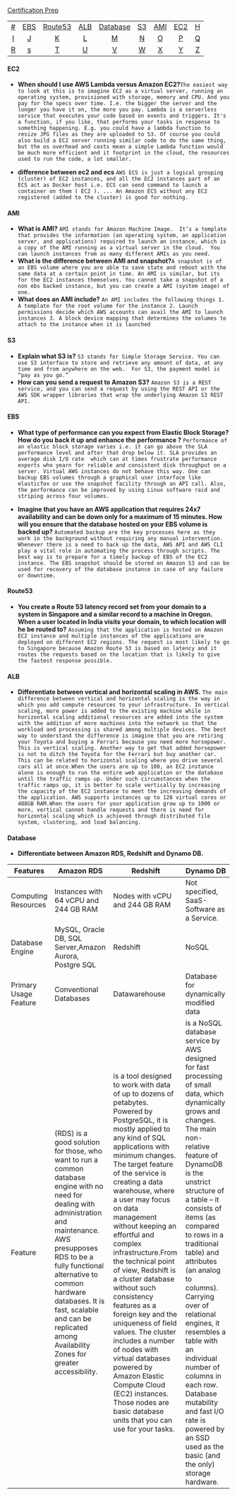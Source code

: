 [Certification Prep](https://aws.amazon.com/certification/certification-prep/)


|     |     |     |     |     |     |     |     |     |
|:-:  |:-:  |:-:  |:-:  |:-:  |:-:  |:-:  |:-:  |:-:  |
| [#](#-names) 	| [EBS](#EBS) 	| [Route53](#Route53) 	| [ALB](#ALB) 	| [Database](#Database) 	| [S3](#s3) 	| [AMI ](#AMI) 	| [EC2](#EC2) 	| [H](#h-names) 	|
| [I](#i-names) 	| [J](#j-names) 	| [K](#k-names) 	| [L](#l-names) 	| [M](#m-names) 	| [N](#n-names) 	| [O](#o-names) 	| [P](#p-names) 	| [Q](#q-names) 	|
| [R](#r-names) 	| [s](#s-names) 	| [T](#t-names) 	| [U](#u-names) 	| [V](#v-names) 	| [W](#w-names) 	| [X](#x-names) 	| [Y](#y-names) 	| [Z](#z-names)  	|

#### EC2
* **When should I use AWS Lambda versus Amazon EC2?**```The easiest way to look at this is to imagine EC2 as a virtual server, running an operating system, provisioned with storage, memory and CPU. And you pay for the specs over time. I.e. the bigger the server and the longer you have it on, the more you pay. Lambda is a serverless service that executes your code based on events and triggers. It's a function, if you like, that performs your tasks in response to something happening. E.g. you could have a lambda function to resize JPG files as they are uploaded to S3. Of course you could also build a EC2 server running similar code to do the same thing, but the os overhead and costs mean a simple Lambda function would be much more efficient and it footprint in the cloud, the resources used to run the code, a lot smaller.```

* **difference between ec2 and ecs** ```AWS ECS is just a logical grouping (cluster) of EC2 instances, and all the EC2 instances part of an ECS act as Docker host i.e. ECS can send command to launch a container on them ( EC2 ). ... An Amazon ECS without any EC2 registered (added to the cluster) is good for nothing.```

#### AMI
*  **What is AMI?** ```AMI stands for Amazon Machine Image.  It’s a template that provides the information (an operating system, an application server, and applications) required to launch an instance, which is a copy of the AMI running as a virtual server in the cloud.  You can launch instances from as many different AMIs as you need.```
* **What is the difference between AMI and snapshot?**```A snapshot is of an EBS volume where you are able to save state and reboot with the same data at a certain point in time. An AMI is similar, but its for the EC2 instances themselves. You cannot take a snapshot of a non ebs backed instance, but you can create a AMI (system image) of one.```
* **What does an AMI include?** ```An AMI includes the following things 1. A template for the root volume for the instance 2. Launch permissions decide which AWS accounts can avail the AMI to launch instances 3. A block device mapping that determines the volumes to attach to the instance when it is launched```

#### S3
* **Explain what S3 is?** ```S3 stands for Simple Storage Service. You can use S3 interface to store and retrieve any amount of data, at any time and from anywhere on the web.  For S3, the payment model is “pay as you go.”```
* **How can you send a request to Amazon S3?** ```Amazon S3 is a REST service, and you can send a request by using the REST API or the AWS SDK wrapper libraries that wrap the underlying Amazon S3 REST API.```

#### EBS

* **What type of performance can you expect from Elastic Block Storage? How do you back it up and enhance the performance ?**
```Performance of an elastic block storage varies i.e. it can go above the SLA performance level and after that drop below it. SLA provides an average disk I/O rate  which can at times frustrate performance experts who yearn for reliable and consistent disk throughput on a server. Virtual AWS instances do not behave this way. One can backup EBS volumes through a graphical user interface like elasticfox or use the snapshot facility through an API call. Also, the performance can be improved by using Linux software raid and striping across four volumes.```

* **Imagine that you have an AWS application that requires 24x7 availability and can be down only for a maximum of 15 minutes. How will you ensure that the database hosted on your EBS volume is backed up?**
```Automated backup are the key processes here as they work in the background without requiring any manual intervention. Whenever there is a need to back up the data, AWS API and AWS CLI play a vital role in automating the process through scripts. The best way is to prepare for a timely backup of EBS of the EC2 instance. The EBS snapshot should be stored on Amazon S3 and can be used for recovery of the database instance in case of any failure or downtime.```

#### Route53
* **You create a Route 53 latency record set from your domain to a system in Singapore and a similar record to a machine in Oregon. When a user located in India visits your domain, to which location will he be routed to?**
```Assuming that the application is hosted on Amazon EC2 instance and multiple instances of the applications are deployed on different EC2 regions. The request is most likely to go to Singapore because Amazon Route 53 is based on latency and it routes the requests based on the location that is likely to give the fastest response possible.```

#### ALB
* **Differentiate between vertical and horizontal scaling in AWS.** ```The main difference between vertical and horizontal scaling is the way in which you add compute resources to your infrastructure. In vertical scaling, more power is added to the existing machine while in horizontal scaling additional resources are added into the system with the addition of more machines into the network so that the workload and processing is shared among multiple devices. The best way to understand the difference is imagine that you are retiring your Toyota and buying a Ferrari because you need more horsepower. This is vertical scaling. Another way to get that added horsepower is not to ditch the Toyota for the Ferrari but buy another car. This can be related to horizontal scaling where you drive several cars all at once.When the users are up to 100, an EC2 instance alone is enough to run the entire web application or the database until the traffic ramps up. Under such circumstances when the traffic ramps up, it is better to scale vertically by increasing the capacity of the EC2 instance to meet the increasing demands of the application. AWS supports instances up to 128 virtual cores or 488GB RAM.When the users for your application grow up to 1000 or more, vertical cannot handle requests and there is need for horizontal scaling which is achieved through distributed file system, clustering, and load balancing.```

#### Database
* **Differentiate between Amazon RDS, Redshift and Dynamo DB.**

| Features                       | Amazon RDS                            | Redshift                 | Dynamo DB                       |
|--------------------------------|---------------------------------------|--------------------------|---------------------------------|
| Computing Resources            | Instances with 64 vCPU and 244 GB RAM | Nodes with vCPU and 244 GB RAM | Not specified, SaaS-Software as a Service.|
| Database Engine            | MySQL, Oracle DB, SQL Server,Amazon Aurora, Postgre SQL | Redshift | NoSQL |
| Primary Usage Feature            | Conventional Databases | Datawarehouse | Database for dynamically modified data |
| Feature            | (RDS) is a good solution for those, who want to run a common database engine with no need for dealing with administration and maintenance. AWS presupposes RDS to be a fully functional alternative to common hardware databases. It is fast, scalable and can be replicated among Availability Zones for greater accessibility. | is a tool designed to work with data of up to dozens of petabytes. Powered by PostgreSQL, it is mostly applied to any kind of SQL applications with minimum changes. The target feature of the service is creating a data warehouse, where a user may focus on data management without keeping an effortful and complex infrastructure.From the technical point of view, Redshift is a cluster database without such consistency features as a foreign key and the uniqueness of field values. The cluster includes a number of nodes with virtual databases powered by Amazon Elastic Compute Cloud (EC2) instances. Those nodes are basic database units that you can use for your tasks. | is a NoSQL database service by AWS designed for fast processing of small data, which dynamically grows and changes. The main non-relative feature of DynamoDB is the unstrict structure of a table – it consists of items (as compared to rows in a traditional table) and attributes (an analog to columns). Carrying over of relational engines, it resembles a table with an individual number of columns in each row. Database mutability and fast I/O rate is powered by an SSD used as the basic (and the only) storage hardware. |
